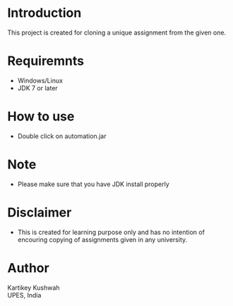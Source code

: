 # Introduction 
This project is created for cloning a unique assignment from the given one.

# Requiremnts
- Windows/Linux
- JDK 7 or later

# How to use
- Double click on automation.jar

# Note 
- Please make sure that you have JDK install properly

# Disclaimer
- This is created for learning purpose only and has no intention of encouring copying of assignments given in any university.

# Author
Kartikey Kushwah    
UPES, India
